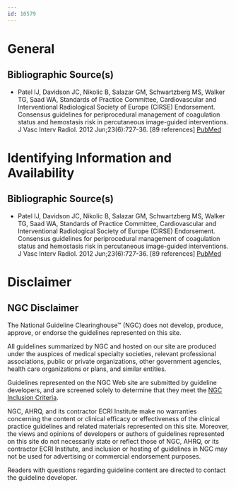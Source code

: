 ```yaml
---
id: 10579
---
```


# General

## Bibliographic Source(s)

- Patel IJ, Davidson JC, Nikolic B, Salazar GM, Schwartzberg MS, Walker TG, Saad WA, Standards of Practice Committee, Cardiovascular and Interventional Radiological Society of Europe (CIRSE) Endorsement. Consensus guidelines for periprocedural management of coagulation status and hemostasis risk in percutaneous image-guided interventions. J Vasc Interv Radiol. 2012 Jun;23(6):727-36. [89 references] [ PubMed ](http://www.ncbi.nlm.nih.gov/entrez/query.fcgi?cmd=Retrieve&db=pubmed&dopt=Abstract&list_uids=22513394)

# Identifying Information and Availability

## Bibliographic Source(s)

- Patel IJ, Davidson JC, Nikolic B, Salazar GM, Schwartzberg MS, Walker TG, Saad WA, Standards of Practice Committee, Cardiovascular and Interventional Radiological Society of Europe (CIRSE) Endorsement. Consensus guidelines for periprocedural management of coagulation status and hemostasis risk in percutaneous image-guided interventions. J Vasc Interv Radiol. 2012 Jun;23(6):727-36. [89 references] [ PubMed ](http://www.ncbi.nlm.nih.gov/entrez/query.fcgi?cmd=Retrieve&db=pubmed&dopt=Abstract&list_uids=22513394)

# Disclaimer

## NGC Disclaimer

The National Guideline Clearinghouse™ (NGC) does not develop, produce, approve, or endorse the guidelines represented on this site.

All guidelines summarized by NGC and hosted on our site are produced under the auspices of medical specialty societies, relevant professional associations, public or private organizations, other government agencies, health care organizations or plans, and similar entities.

Guidelines represented on the NGC Web site are submitted by guideline developers, and are screened solely to determine that they meet the [NGC Inclusion Criteria](/help-and-about/summaries/inclusion-criteria).

NGC, AHRQ, and its contractor ECRI Institute make no warranties concerning the content or clinical efficacy or effectiveness of the clinical practice guidelines and related materials represented on this site. Moreover, the views and opinions of developers or authors of guidelines represented on this site do not necessarily state or reflect those of NGC, AHRQ, or its contractor ECRI Institute, and inclusion or hosting of guidelines in NGC may not be used for advertising or commercial endorsement purposes.

Readers with questions regarding guideline content are directed to contact the guideline developer.

